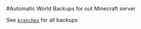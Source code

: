 #Automatic World Backups for out Minecraft server

See [`branches`](https://github.com/Andrevinder/KSASWorldBackups/branches") for all backups
